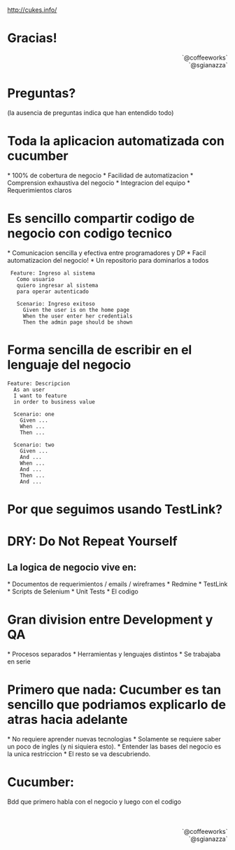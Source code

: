 #
http://cukes.info/

# Gracias!
<div style="text-align: right;">
`@coffeeworks`
<br />
`@sgianazza`
</div>

# Preguntas?
 <div class="subtitle">
  (la ausencia de preguntas indica que han entendido todo)
 </div>

# Toda la aplicacion automatizada con cucumber
 <div class="subtitle">
  * 100% de cobertura de negocio
  * Facilidad de automatizacion
  * Comprension exhaustiva del negocio
  * Integracion del equipo
  * Requerimientos claros
 </div>

# Es sencillo compartir codigo de negocio con codigo tecnico
<div class="subtitle">
  * Comunicacion sencilla y efectiva entre programadores y DP
  * Facil automatizacion del negocio!
  * Un repositorio para dominarlos a todos
</div>

~~~~ {.cucumber}
 Feature: Ingreso al sistema
   Como usuario
   quiero ingresar al sistema
   para operar autenticado

   Scenario: Ingreso exitoso
     Given the user is on the home page
     When the user enter her credentials
     Then the admin page should be shown
~~~~

# Forma sencilla de escribir en el lenguaje del negocio

~~~~ {.cucumber}
Feature: Descripcion
  As an user
  I want to feature
  in order to business value

  Scenario: one
    Given ...
    When ...
    Then ...

  Scenario: two
    Given ...
    And ...
    When ...
    And ...
    Then ...
    And ...

~~~~

# Por que seguimos usando TestLink?

# DRY: Do Not Repeat Yourself
## La logica de negocio vive en:
<div class="subtitle">
* Documentos de requerimientos / emails / wireframes
* Redmine
* TestLink
* Scripts de Selenium
* Unit Tests
* El codigo
</div>

# Gran division entre Development y QA
<div class="subtitle">
* Procesos separados
* Herramientas y lenguajes distintos
* Se trabajaba en serie
</div>

# Primero que nada: Cucumber es tan sencillo que podriamos explicarlo de atras hacia adelante
<div class="subtitle">
* No requiere aprender nuevas tecnologias
* Solamente se requiere saber un poco de ingles (y ni siquiera esto).
* Entender las bases del negocio es la unica restriccion
* El resto se va descubriendo.
</div>

# Cucumber:
 <div class="subtitle">
Bdd que primero habla con el negocio y luego con el codigo
 </div>
<br /><br /><br />
<div style="text-align: right;">
`@coffeeworks` <br /> `@sgianazza`
</div>

